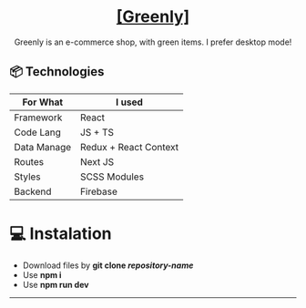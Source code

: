 <h1 align="center"><a href="https://sparkling-yeot-930b1d.netlify.app/ "> [Greenly]</a></h1>
<p align="center">Greenly is an e-commerce shop, with green items. I prefer desktop mode!
</p>


## 📦 Technologies

| For What   | I used                      |
| ---------- | --------------------------- |
| Framework  | React                       |
| Code Lang  | JS + TS                     |
| Data Manage| Redux + React Context       |
| Routes     | Next JS                     |
| Styles     | SCSS Modules                |
| Backend    | Firebase                    |

# 💻 Instalation
- Download files by **git clone _repository-name_**
- Use **npm i**
- Use **npm run dev**
_______________________________________

